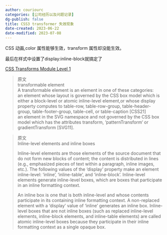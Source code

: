 ```yaml
---
author: couriourc
categories: [公司经历以及问题记录]
dg-publish: false
title: CSS3 transformer 失效现象
date-created: 2023-06-22
date-modified: 2023-07-08
---
```


CSS 动画,color 属性能够生效，transform 属性却没能生效。

最后在样式中设置了display:inline-block就搞定了  

[CSS Transforms Module Level 1](https://www.w3.org/TR/css-transforms-1/)

> 原文  
transformable element  
A transformable element is an element in one of these categories:  
an element whose layout is governed by the CSS box model which is either a block-level or atomic inline-level element,or whose display property computes to table-row, table-row-group, table-header-group, table-footer-group, table-cell, or table-caption [CSS21]  
an element in the SVG namespace and not governed by the CSS box model which has the attributes transform, ‘patternTransform‘ or gradientTransform [SVG11].

> 原文  
> Inline-level elements and inline boxes
>
> Inline-level elements are those elements of the source document that do not form new blocks of content; the content is distributed in lines (e.g., emphasized pieces of text within a paragraph, inline images, etc.). The following values of the ‘display’ property make an element inline-level: ‘inline’, ‘inline-table’, and ‘inline-block’. Inline-level elements generate inline-level boxes, which are boxes that participate in an inline formatting context.
>
> An inline box is one that is both inline-level and whose contents participate in its containing inline formatting context. A non-replaced element with a ‘display’ value of ‘inline’ generates an inline box. Inline-level boxes that are not inline boxes (such as replaced inline-level elements, inline-block elements, and inline-table elements) are called atomic inline-level boxes because they participate in their inline formatting context as a single opaque box.
>
